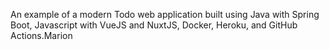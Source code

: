 An example of a modern Todo web application built using Java with Spring Boot, Javascript with VueJS and NuxtJS, Docker, Heroku, and GitHub Actions.Marion
